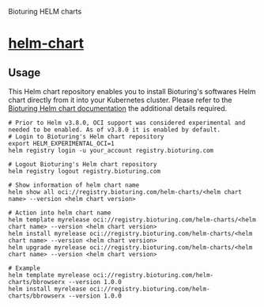 Bioturing HELM charts
# [helm-chart](https://github.com/bioturing/helmchart)

## Usage

This Helm chart repository enables you to install Bioturing's softwares
Helm chart directly from it into your Kubernetes cluster. Please refer to the
[Bioturing Helm chart documentation](https://github.com/bioturing/helmchart)
the additional details required.

```shell
# Prior to Helm v3.8.0, OCI support was considered experimental and needed to be enabled. As of v3.8.0 it is enabled by default.
# Login to Bioturing's Helm chart repository
export HELM_EXPERIMENTAL_OCI=1
helm registry login -u your_account registry.bioturing.com

# Logout Bioturing's Helm chart repository
helm registry logout registry.bioturing.com

# Show information of helm chart name
helm show all oci://registry.bioturing.com/helm-charts/<helm chart name> --version <helm chart version>

# Action into helm chart name
helm template myrelease oci://registry.bioturing.com/helm-charts/<helm chart name> --version <helm chart version>
helm install myrelease oci://registry.bioturing.com/helm-charts/<helm chart name> --version <helm chart version>
helm upgrade myrelease oci://registry.bioturing.com/helm-charts/<helm chart name> --version <helm chart version>

# Example
helm template myrelease oci://registry.bioturing.com/helm-charts/bbrowserx --version 1.0.0
helm install myrelease oci://registry.bioturing.com/helm-charts/bbrowserx --version 1.0.0
```
